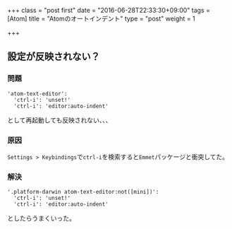 +++
class = "post first"
date = "2016-06-28T22:33:30+09:00"
tags = [Atom]
title = "Atomのオートインデント"
type = "post"
weight = 1

+++

## 設定が反映されない？

### 問題

```
'atom-text-editor':
  'ctrl-i': 'unset!'
  'ctrl-i': 'editor:auto-indent'
```

として再起動しても反映されない、、、

### 原因

`Settings > Keybindings`で`ctrl-i`を検索すると`Emmet`パッケージと衝突してた。

### 解決

```
'.platform-darwin atom-text-editor:not([mini])':
  'ctrl-i': 'unset!'
  'ctrl-i': 'editor:auto-indent'
```

としたらうまくいった。
